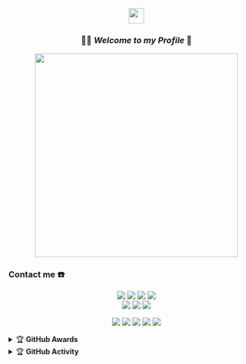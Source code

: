 <!-- Background Style GIF -->
<p align="center">
  <img src="https://media.giphy.com/media/hvRJCLFzcasrR4ia7z/giphy.gif" height="30"/>
</p>

<h3 align="center">
  👋🏻 <em>Welcome to my Profile</em> 👾
</h3>

<p align="center">
  <img src="https://media.giphy.com/media/qgQUggAC3Pfv687qPC/giphy.gif" width="400px" />
</p>

<!-- Contact & Social -->
<h3>Contact me ☎️</h3>

<p align="center">
  <a href="https://instagram.com/_rinnzz"><img src="https://img.shields.io/badge/Instagram-E4405F?style=for-the-badge&logo=instagram&logoColor=white"/></a>
  <a href="https://wa.me/0"><img src="https://img.shields.io/badge/WhatsApp-25D366?style=for-the-badge&logo=whatsapp&logoColor=white"/></a>
  <a href="https://www.facebook.com/profile.php?id=100015526687857"><img src="https://img.shields.io/badge/Facebook-4267B2?style=for-the-badge&logo=facebook&logoColor=white"/></a>
  <a href="https://t.me/sekhaa"><img src="https://img.shields.io/badge/Telegram-0088cc?style=for-the-badge&logo=telegram&logoColor=white"/></a>
  <br>
  <a href="https://youtu.be/WgeItwiifYs"><img src="https://img.shields.io/badge/YouTube-Rey Sekha-ff0000?style=for-the-badge&logo=youtube&logoColor=white"/></a>
  <a href="https://github.com/inirey"><img src="https://img.shields.io/badge/-GitHub-black?style=for-the-badge&logo=github"/></a>
  <a href="https://komarev.com/ghpvc/?username=inirey&color=blue&style=flat-square&label=Profile+View"><img src="https://komarev.com/ghpvc/?username=inirey&color=blue&style=flat-square&label=Profile+View"/></a>
</p>

<!-- Tech Stack -->
<p align="center">
  <img src="https://img.shields.io/badge/OS-Linux-blue?&logo=Linux" />
  <img src="https://img.shields.io/badge/OS-Windows-blue?&logo=Windows" />
  <img src="https://img.shields.io/badge/IDE-Xcode-blue?&logo=xcode" />
  <img src="https://img.shields.io/badge/Text%20Editor-Visual%20Studio%20Code-blue?&logo=visual%20studio%20code&logoColor=blue" />
  <img src="https://img.shields.io/badge/Sublime%20Text-gray?&logo=Sublime-Text" />
</p>

<!-- GitHub Stats -->
<details>
  <summary>🏆 <b>GitHub Awards</b></summary><br/>
  <img src="https://github-profile-trophy.vercel.app/?username=inirey" />
</details>

<details>
  <summary>🏆 <b>GitHub Activity</b></summary><br/>
  <img src="https://metrics.lecoq.io/inirey?template=classic&repositories.forks=true&languages=1&languages.colors=github&languages.threshold=0%25&config.timezone=Asia%2FSemarang" />
</details>
